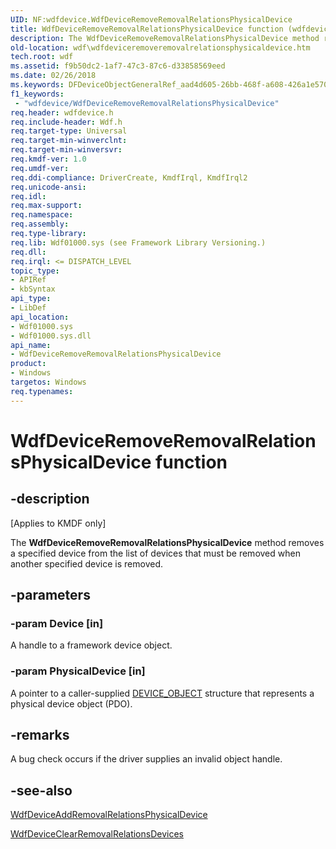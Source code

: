 ```yaml
---
UID: NF:wdfdevice.WdfDeviceRemoveRemovalRelationsPhysicalDevice
title: WdfDeviceRemoveRemovalRelationsPhysicalDevice function (wdfdevice.h)
description: The WdfDeviceRemoveRemovalRelationsPhysicalDevice method removes a specified device from the list of devices that must be removed when another specified device is removed.
old-location: wdf\wdfdeviceremoveremovalrelationsphysicaldevice.htm
tech.root: wdf
ms.assetid: f9b50dc2-1af7-47c3-87c6-d33858569eed
ms.date: 02/26/2018
ms.keywords: DFDeviceObjectGeneralRef_aad4d605-26bb-468f-a608-426a1e570037.xml, WdfDeviceRemoveRemovalRelationsPhysicalDevice, WdfDeviceRemoveRemovalRelationsPhysicalDevice method, kmdf.wdfdeviceremoveremovalrelationsphysicaldevice, wdf.wdfdeviceremoveremovalrelationsphysicaldevice, wdfdevice/WdfDeviceRemoveRemovalRelationsPhysicalDevice
f1_keywords:
 - "wdfdevice/WdfDeviceRemoveRemovalRelationsPhysicalDevice"
req.header: wdfdevice.h
req.include-header: Wdf.h
req.target-type: Universal
req.target-min-winverclnt: 
req.target-min-winversvr: 
req.kmdf-ver: 1.0
req.umdf-ver: 
req.ddi-compliance: DriverCreate, KmdfIrql, KmdfIrql2
req.unicode-ansi: 
req.idl: 
req.max-support: 
req.namespace: 
req.assembly: 
req.type-library: 
req.lib: Wdf01000.sys (see Framework Library Versioning.)
req.dll: 
req.irql: <= DISPATCH_LEVEL
topic_type:
- APIRef
- kbSyntax
api_type:
- LibDef
api_location:
- Wdf01000.sys
- Wdf01000.sys.dll
api_name:
- WdfDeviceRemoveRemovalRelationsPhysicalDevice
product:
- Windows
targetos: Windows
req.typenames: 
---
```


# WdfDeviceRemoveRemovalRelationsPhysicalDevice function


## -description


<p class="CCE_Message">[Applies to KMDF only]</p>

The <b>WdfDeviceRemoveRemovalRelationsPhysicalDevice</b> method removes a specified device from the list of devices that must be removed when another specified device is removed. 


## -parameters




### -param Device [in]

A handle to a framework device object.


### -param PhysicalDevice [in]

A pointer to a caller-supplied <a href="https://docs.microsoft.com/windows-hardware/drivers/ddi/wdm/ns-wdm-_device_object">DEVICE_OBJECT</a> structure that represents a physical device object (PDO).


## -remarks

A bug check occurs if the driver supplies an invalid object handle.

## -see-also





<a href="https://docs.microsoft.com/windows-hardware/drivers/ddi/wdfdevice/nf-wdfdevice-wdfdeviceaddremovalrelationsphysicaldevice">WdfDeviceAddRemovalRelationsPhysicalDevice</a>



<a href="https://docs.microsoft.com/windows-hardware/drivers/ddi/wdfdevice/nf-wdfdevice-wdfdeviceclearremovalrelationsdevices">WdfDeviceClearRemovalRelationsDevices</a>
 

 

